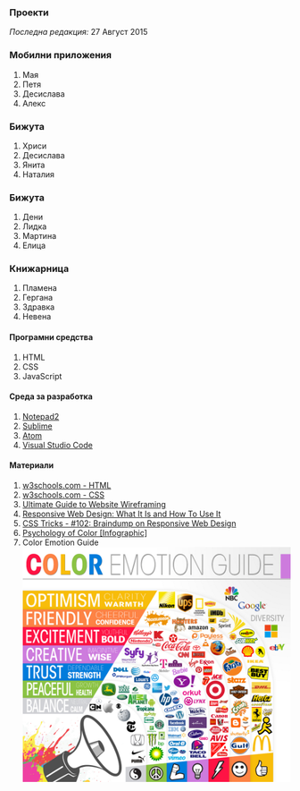 ### Проекти

_Последна редакция:_ 27 Август 2015

### Мобилни приложения

  1. Мая
  1. Петя
  1. Десислава
  1. Алекс

### Бижута

  1. Хриси
  1. Десислава
  1. Янита
  1. Наталия

### Бижута

  1. Дени
  1. Лидка
  1. Мартина
  1. Елица

### Книжарница

  1. Пламена
  1. Гергана
  1. Здравка
  1. Невена

#### Програмни средства

  1. HTML
  1. CSS
  1. JavaScript

#### Среда за разработка

  1. [Notepad2](http://www.flos-freeware.ch/notepad2.html)
  1. [Sublime](http://www.sublimetext.com/2)
  1. [Atom](https://atom.io/)
  1. [Visual Studio Code](https://code.visualstudio.com/)

#### Материали

  1. [w3schools.com - HTML](http://www.w3schools.com/html/default.asp)
  1. [w3schools.com - CSS](http://www.w3schools.com/css/default.asp)
  1. [Ultimate Guide to Website Wireframing](http://sixrevisions.com/user-interface/website-wireframing/)
  1. [Responsive Web Design: What It Is and How To Use It](http://www.smashingmagazine.com/2011/01/guidelines-for-responsive-web-design/)
  1. [CSS Tricks - #102: Braindump on Responsive Web Design](https://css-tricks.com/video-screencasts/102-braindump-on-responsive-web-design/)
  1. [Psychology of Color [Infographic]](http://www.webpagefx.com/blog/web-design/psychology-of-color-infographic/?utm_source=CMblog&utm_medium=link&utm_campaign=InfographicsforDesign)
  1. Color Emotion Guide
![color-emotion-guide](assets/color-emotion-guide-logo-infographic.jpg "Color Emotion Guide")

